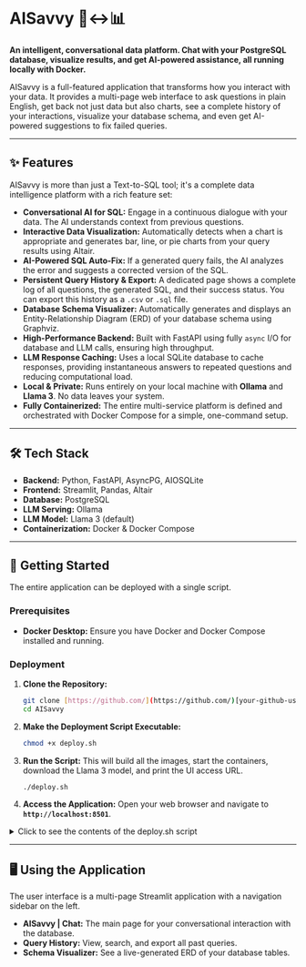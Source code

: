 # AISavvy 🧠↔️📊

**An intelligent, conversational data platform. Chat with your PostgreSQL database, visualize results, and get AI-powered assistance, all running locally with Docker.**

AISavvy is a full-featured application that transforms how you interact with your data. It provides a multi-page web interface to ask questions in plain English, get back not just data but also charts, see a complete history of your interactions, visualize your database schema, and even get AI-powered suggestions to fix failed queries.

---

## ✨ Features

AISavvy is more than just a Text-to-SQL tool; it's a complete data intelligence platform with a rich feature set:

* **Conversational AI for SQL:** Engage in a continuous dialogue with your data. The AI understands context from previous questions.
* **Interactive Data Visualization:** Automatically detects when a chart is appropriate and generates bar, line, or pie charts from your query results using Altair.
* **AI-Powered SQL Auto-Fix:** If a generated query fails, the AI analyzes the error and suggests a corrected version of the SQL.
* **Persistent Query History & Export:** A dedicated page shows a complete log of all questions, the generated SQL, and their success status. You can export this history as a `.csv` or `.sql` file.
* **Database Schema Visualizer:** Automatically generates and displays an Entity-Relationship Diagram (ERD) of your database schema using Graphviz.
* **High-Performance Backend:** Built with FastAPI using fully `async` I/O for database and LLM calls, ensuring high throughput.
* **LLM Response Caching:** Uses a local SQLite database to cache responses, providing instantaneous answers to repeated questions and reducing computational load.
* **Local & Private:** Runs entirely on your local machine with **Ollama** and **Llama 3**. No data leaves your system.
* **Fully Containerized:** The entire multi-service platform is defined and orchestrated with Docker Compose for a simple, one-command setup.

---

## 🛠️ Tech Stack

* **Backend:** Python, FastAPI, AsyncPG, AIOSQLite
* **Frontend:** Streamlit, Pandas, Altair
* **Database:** PostgreSQL
* **LLM Serving:** Ollama
* **LLM Model:** Llama 3 (default)
* **Containerization:** Docker & Docker Compose

---

## 🚀 Getting Started

The entire application can be deployed with a single script.

### Prerequisites

* **Docker Desktop:** Ensure you have Docker and Docker Compose installed and running.

### Deployment

1.  **Clone the Repository:**
    ```bash
    git clone [https://github.com/](https://github.com/)[your-github-username]/AISavvy.git
    cd AISavvy
    ```

2.  **Make the Deployment Script Executable:**
    ```bash
    chmod +x deploy.sh
    ```

3.  **Run the Script:**
    This will build all the images, start the containers, download the Llama 3 model, and print the UI access URL.
    ```bash
    ./deploy.sh
    ```

4.  **Access the Application:**
    Open your web browser and navigate to **`http://localhost:8501`**.

<details>
<summary>Click to see the contents of the deploy.sh script</summary>

```sh
#!/bin/bash
# AISavvy Deployment Script

GREEN='\033[0;32m'
YELLOW='\033[1;33m'
RED='\033[0;31m'
NC='\033[0m' # No Color

echo -e "<span class="math-inline">\{YELLOW\}Starting the AISavvy deployment\.\.\.</span>{NC}"

echo -e "\n${YELLOW}[1/3] Building and starting all services...${NC}"
docker-compose up --build -d
if [ <span class="math-inline">? \-ne 0 \]; then
echo \-e "\\n</span>{RED}Error: Docker Compose failed to start services.<span class="math-inline">\{NC\}"
exit 1
fi
echo \-e "</span>{GREEN}✅ Services started successfully!<span class="math-inline">\{NC\}"
echo \-e "\\n</span>{YELLOW}[2/3] Downloading the Llama 3 LLM model...${NC}"
docker-compose exec ollama ollama pull llama3
if [ <span class="math-inline">? \-ne 0 \]; then
echo \-e "\\n</span>{RED}Error: Failed to download the Llama 3 model.<span class="math-inline">\{NC\}"
exit 1
fi
echo \-e "</span>{GREEN}✅ Llama 3 model downloaded successfully!<span class="math-inline">\{NC\}"
echo \-e "\\n</span>{YELLOW}[3/3] Deployment complete!<span class="math-inline">\{NC\}"
echo \-e "\\n</span>{GREEN}=====================================================<span class="math-inline">\{NC\}"
echo \-e "</span>{GREEN}    🚀 Your AISavvy application is ready! 🚀    <span class="math-inline">\{NC\}"
echo \-e "</span>{GREEN}=====================================================<span class="math-inline">\{NC\}"
echo \-e "\\nAccess the web UI at the following URL\:"
echo \-e "</span>{YELLOW}👉 http://localhost:8501 ${NC}\n"
```

</details>

---

## 🖥️ Using the Application

The user interface is a multi-page Streamlit application with a navigation sidebar on the left.

* **AISavvy | Chat:** The main page for your conversational interaction with the database.
* **Query History:** View, search, and export all past queries.
* **Schema Visualizer:** See a live-generated ERD of your database tables.